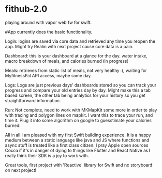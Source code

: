 # fithub-2.0
playing around with vapor web fw for swift. 

#App currently does the basic functionality. 

Login: logins are saved via core data and retrieved any time you reopen the app. Might try Realm with next project cause core data is a pain.

Dashboard: this is your dashboard at a glance for the day. water intake, macro breakdown of meals, and calories burned (in progress)

Meals: retrieves from static list of meals, not very healthy :), waiting for MyfitnessPal API access, maybe some day.

Logs: Logs are just previous days' dashboards stored so you can track your progress and compare your old entries day by day.
Might make this a tab based screen, the other tab being analytics for your history so you get straightforward information.

Run: Not complete, need to work with MKMapKit some more in order to play with tracing and polygon lines on mapkit. I want this to trace your run, and time it. Plug it into some algorithm on google to guesstimate your calories burned.


All in all I am pleased with my first Swift building experience. It is a happy medium between a static language like java and JS where functions and async stuff is treated like a first class citizen.
I pray Apple open sources Cocoa if it's in danger of dying to things like Flutter and React Native as I really think their SDK is a joy to work with.

Great tools, first project with 'Reactive' library for Swift and no storyboard on next project!
